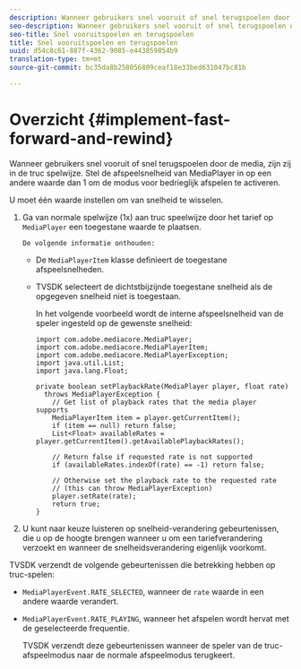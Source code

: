 ```yaml
---
description: Wanneer gebruikers snel vooruit of snel terugspoelen door de media, zijn zij in de truc spelwijze. Stel de afspeelsnelheid van MediaPlayer in op een andere waarde dan 1 om de modus voor bedrieglijk afspelen te activeren.
seo-description: Wanneer gebruikers snel vooruit of snel terugspoelen door de media, zijn zij in de truc spelwijze. Stel de afspeelsnelheid van MediaPlayer in op een andere waarde dan 1 om de modus voor bedrieglijk afspelen te activeren.
seo-title: Snel vooruitspoelen en terugspoelen
title: Snel vooruitspoelen en terugspoelen
uuid: d54c8c61-887f-4362-9085-e443859854b9
translation-type: tm+mt
source-git-commit: bc35da8b258056809ceaf18e33bed631047bc81b

---
```



# Overzicht {#implement-fast-forward-and-rewind}

Wanneer gebruikers snel vooruit of snel terugspoelen door de media, zijn zij in de truc spelwijze. Stel de afspeelsnelheid van MediaPlayer in op een andere waarde dan 1 om de modus voor bedrieglijk afspelen te activeren.

U moet één waarde instellen om van snelheid te wisselen.

1. Ga van normale spelwijze (1x) aan truc speelwijze door het tarief op `MediaPlayer` een toegestane waarde te plaatsen.

       De volgende informatie onthouden:
   
   * De `MediaPlayerItem` klasse definieert de toegestane afspeelsnelheden.
   * TVSDK selecteert de dichtstbijzijnde toegestane snelheid als de opgegeven snelheid niet is toegestaan.

      In het volgende voorbeeld wordt de interne afspeelsnelheid van de speler ingesteld op de gewenste snelheid:

      ```
      import com.adobe.mediacore.MediaPlayer; 
      import com.adobe.mediacore.MediaPlayerItem; 
      import com.adobe.mediacore.MediaPlayerException; 
      import java.util.List; 
      import java.lang.Float; 
      
      private boolean setPlaybackRate(MediaPlayer player, float rate)  
        throws MediaPlayerException { 
          // Get list of playback rates that the media player supports 
          MediaPlayerItem item = player.getCurrentItem(); 
          if (item == null) return false; 
          List<Float> availableRates = player.getCurrentItem().getAvailablePlaybackRates(); 
      
          // Return false if requested rate is not supported 
          if (availableRates.indexOf(rate) == -1) return false; 
      
          // Otherwise set the playback rate to the requested rate  
          // (this can throw MediaPlayerException) 
          player.setRate(rate); 
          return true; 
      }
      ```

1. U kunt naar keuze luisteren op snelheid-verandering gebeurtenissen, die u op de hoogte brengen wanneer u om een tariefverandering verzoekt en wanneer de snelheidsverandering eigenlijk voorkomt.

TVSDK verzendt de volgende gebeurtenissen die betrekking hebben op truc-spelen:

* `MediaPlayerEvent.RATE_SELECTED`, wanneer de `rate` waarde in een andere waarde verandert.

* `MediaPlayerEvent.RATE_PLAYING`, wanneer het afspelen wordt hervat met de geselecteerde frequentie.

   TVSDK verzendt deze gebeurtenissen wanneer de speler van de truc-afspeelmodus naar de normale afspeelmodus terugkeert.